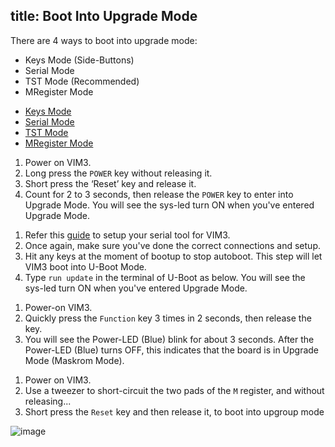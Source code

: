 title: Boot Into Upgrade Mode
---

There are 4 ways to boot into upgrade mode:

* Keys Mode (Side-Buttons)
* Serial Mode
* TST Mode (Recommended)
* MRegister Mode

<ul class="nav nav-tabs" id="myTab" role="tablist">
  <li class="nav-item" role="presentation">
    <a class="nav-link active" id="keys-tab" data-toggle="tab" href="#keys" role="tab" aria-controls="keys" aria-selected="true">Keys Mode</a>
  </li>
  <li class="nav-item" role="presentation">
    <a class="nav-link" id="serial-tab" data-toggle="tab" href="#serial" role="tab" aria-controls="serial" aria-selected="false">Serial Mode</a>
  </li>
  <li class="nav-item" role="presentation">
    <a class="nav-link" id="tst-tab" data-toggle="tab" href="#tst" role="tab" aria-controls="tst" aria-selected="false">TST Mode</a>
  </li>
  <li class="nav-item" role="presentation">
    <a class="nav-link" id="mregister-tab" data-toggle="tab" href="#mregister" role="tab" aria-controls="mregister" aria-selected="false">MRegister Mode</a>
  </li>
</ul>
<div class="tab-content" id="myTabContent">
<div class="tab-pane fade show active" id="keys" role="tabpanel" aria-labelledby="keys-tab">

1. Power on VIM3.
2. Long press the `POWER` key without releasing it.
3. Short press the ‘Reset’ key and release it.
4. Count for 2 to 3 seconds, then release the `POWER` key to enter into Upgrade Mode. You will see the sys-led turn ON when you've entered Upgrade Mode.

</div>
<div class="tab-pane fade" id="serial" role="tabpanel" aria-labelledby="serial-tab">

1. Refer this [guide](SetupSerialTool.html) to setup your serial tool for VIM3.
2. Once again, make sure you've done the correct connections and setup.
3. Hit any keys at the moment of bootup to stop autoboot. This step will let VIM3 boot into U-Boot Mode.
4. Type `run update` in the terminal of U-Boot as below. You will see the sys-led turn ON when you've entered Upgrade Mode.

</div>
<div class="tab-pane fade" id="tst" role="tabpanel" aria-labelledby="tst-tab">

1. Power-on VIM3.
2. Quickly press the `Function` key 3 times in 2 seconds, then release the key.
3. You will see the Power-LED (Blue) blink for about 3 seconds. After the Power-LED (Blue) turns OFF, this indicates that the board is in Upgrade Mode (Maskrom Mode).

</div>
<div class="tab-pane fade" id="mregister" role="tabpanel" aria-labelledby="mregister-tab">

1. Power on VIM3.
2. Use a tweezer to short-circuit the two pads of the `M` register, and without releasing...
3. Short press the `Reset` key and then release it, to boot into upgroup mode

![image](/linux/images/vim3/VIM3_M_Register.jpg)

</div>
</div>
